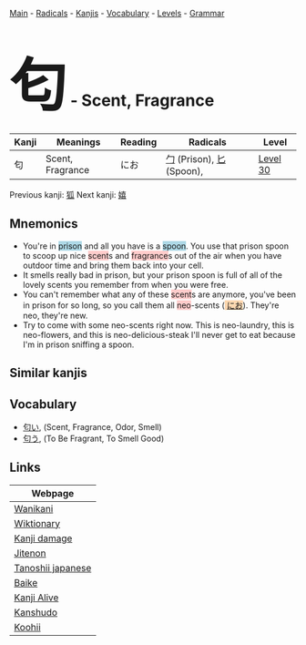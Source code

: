 <style> bigfont {font-size: 100px}</style>
[Main](../README.md) -
[Radicals](../radicals.md) -
[Kanjis](../kanjis.md) -
[Vocabulary](../vocabulary.md) -
[Levels](../levels.md) -
[Grammar](../grammar.md)
# <bigfont> 匂</bigfont> - Scent, Fragrance 

| Kanji | Meanings | Reading | Radicals | Level |
| --- | --- | --- | --- | --- |
| 匂 | Scent, Fragrance | にお | [勹](../radicals/勹.md) (Prison), [匕](../radicals/匕.md) (Spoon),  | [Level 30](../levels/wk_level30.md) |

Previous kanji: [狐](狐.md) Next kanji: [嬉](嬉.md) 

## Mnemonics
 * You're in <span style="background-color:#ADD8E6"> prison</span> and all you have is a <span style="background-color:#ADD8E6"> spoon</span>. You use that prison spoon to scoop up nice <span style="background-color:#ffcccb"> scent</span>s and <span style="background-color:#ffcccb"> fragrance</span>s out of the air when you have outdoor time and bring them back into your cell.
* It smells really bad in prison, but your prison spoon is full of all of the lovely scents you remember from when you were free.
* You can't remember what any of these <span style="background-color:#ffcccb"> scent</span>s are anymore, you've been in prison for so long, so you call them all <span style="background-color:#ffcccb"> neo</span>-scents (<span style="background-color:#fed8b1"> [にお](https://jisho.org/search/にお)</span>). They're neo, they're new.
* Try to come with some neo-scents right now. This is neo-laundry, this is neo-flowers, and this is neo-delicious-steak I'll never get to eat because I'm in prison sniffing a spoon.


## Similar kanjis
 


## Vocabulary
 * [匂い](../vocabulary/匂.md), (Scent, Fragrance, Odor, Smell)
* [匂う](../vocabulary/匂.md), (To Be Fragrant, To Smell Good)



## Links 

| Webpage |
| --- |
| [Wanikani          ](https://www.wanikani.com/kanji/匂) |
| [Wiktionary        ](https://en.wiktionary.org/wiki/匂) |
| [Kanji damage      ](http://www.kanjidamage.com/kanji/search?utf8=✓&q=匂) |
| [Jitenon           ](https://jitenon.com/kanji/匂) |
| [Tanoshii japanese ](https://www.tanoshiijapanese.com/dictionary/kanji.cfm?k=匂) |
| [Baike             ](https://baike.baidu.com/item/匂) |
| [Kanji Alive       ](https://app.kanjialive.com/匂) |
| [Kanshudo          ](https://www.kanshudo.com/searchmn?q=匂) |
| [Koohii            ](https://kanji.koohii.com/study/kanji/匂) |
